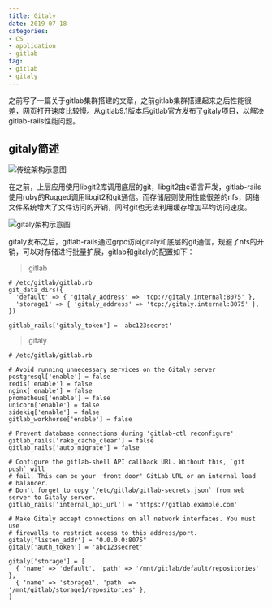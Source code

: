 ```yaml
---
title: Gitaly
date: 2019-07-18 
categories: 
- CS
- application
- gitlab
tag: 
- gitlab
- gitaly
---
```


之前写了一篇关于gitlab集群搭建的文章，之前gitlab集群搭建起来之后性能很差，网页打开速度比较慢。从gitlab9.1版本后gitlab官方发布了gitaly项目，以解决gitlab-rails性能问题。

<!--more-->

## gitaly简述
![传统架构示意图](./p1.jpg)

在之前，上层应用使用libgit2库调用底层的git，libgit2由c语言开发，gitlab-rails使用ruby的Rugged调用libgit2和git通信。而存储层则使用性能很差的nfs，网络文件系统增大了文件访问的开销，同时git也无法利用缓存增加平均访问速度。

![gitaly架构示意图](./p2.jpg)

gitaly发布之后，gitlab-rails通过grpc访问gitaly和底层的git通信，规避了nfs的开销，可以对存储进行批量扩展，gitlab和gitaly的配置如下：
> gitlab

```
# /etc/gitlab/gitlab.rb
git_data_dirs({
  'default' => { 'gitaly_address' => 'tcp://gitaly.internal:8075' },
  'storage1' => { 'gitaly_address' => 'tcp://gitaly.internal:8075' },
})

gitlab_rails['gitaly_token'] = 'abc123secret'
```
> gitaly
```
# /etc/gitlab/gitlab.rb

# Avoid running unnecessary services on the Gitaly server
postgresql['enable'] = false
redis['enable'] = false
nginx['enable'] = false
prometheus['enable'] = false
unicorn['enable'] = false
sidekiq['enable'] = false
gitlab_workhorse['enable'] = false

# Prevent database connections during 'gitlab-ctl reconfigure'
gitlab_rails['rake_cache_clear'] = false
gitlab_rails['auto_migrate'] = false

# Configure the gitlab-shell API callback URL. Without this, `git push` will
# fail. This can be your 'front door' GitLab URL or an internal load
# balancer.
# Don't forget to copy `/etc/gitlab/gitlab-secrets.json` from web server to Gitaly server.
gitlab_rails['internal_api_url'] = 'https://gitlab.example.com'

# Make Gitaly accept connections on all network interfaces. You must use
# firewalls to restrict access to this address/port.
gitaly['listen_addr'] = "0.0.0.0:8075"
gitaly['auth_token'] = 'abc123secret'

gitaly['storage'] = [
  { 'name' => 'default', 'path' => '/mnt/gitlab/default/repositories' },
  { 'name' => 'storage1', 'path' => '/mnt/gitlab/storage1/repositories' },
]
```